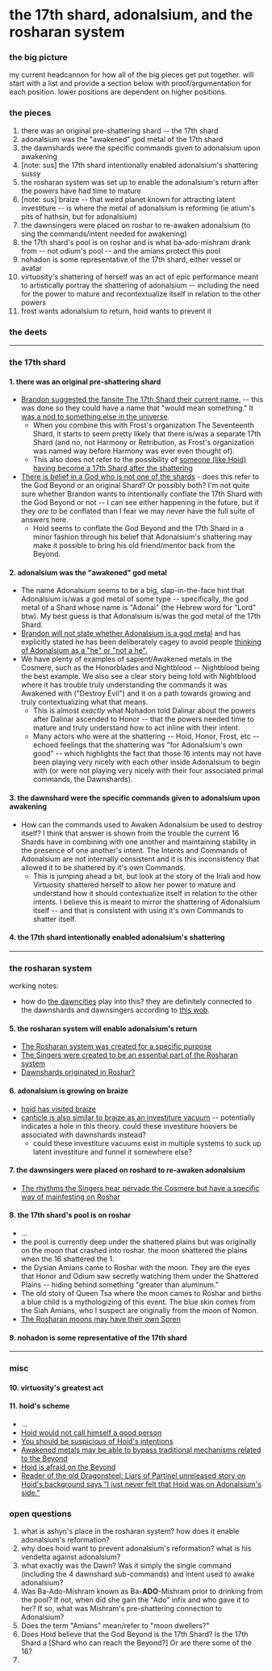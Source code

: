 # the 17th shard, adonalsium, and the rosharan system
### the big picture
my current headcannon for how all of the big pieces get put together.  will start with a list and provide a section below with proof/argumentation for each position.  lower positions are dependent on higher positions.

### the pieces
1) there was an original pre-shattering shard -- the 17th shard
2) adonalsium was the "awakened" god metal of the 17th shard
3) the dawnshards were the specific commands given to adonalsium upon awakening
4) \[note: sus] the 17th shard intentionally enabled adonalsium's shattering sussy
5) the rosharan system was set up to enable the adonalsium's return after the powers have had time to mature
6) \[note: sus] braize -- that weird planet known for attracting latent investiture -- is where the metal of adonalsium is reforming (ie atium's pits of hathsin, but for adonalsium)
7) the dawnsingers were placed on roshar to re-awaken adonalsium (to sing the commands/intent needed for awakening)
8) the 17th shard's pool is on roshar and is what ba-ado-mishram drank from -- not odium's pool -- and the amians protect this pool
9) nohadon is some representative of the 17th shard, either vessel or avatar
10) virtuosity's shattering of herself was an act of epic performance meant to artistically portray the shattering of adonalsium -- including the need for the power to mature and recontextualize itself in relation to the other powers
11) frost wants adonalsium to return, hoid wants to prevent it

### the deets
---
### the 17th shard
#### 1. there was an original pre-shattering shard

- [Brandon suggested the fansite The 17th Shard their current name.](https://wob.coppermind.net/events/77/#e6605) -- this was done so they could have a name that "would mean something."  It [was a nod to something else in the universe](https://wob.coppermind.net/events/460/#e14616).
  * When you combine this with Frost's organization The Seventeenth Shard, it starts to seem pretty likely that there is/was a separate 17th Shard (and no, not Harmony or Retribution, as Frost's organization was named way before Harmony was ever even thought of).
  * This also does not refer to the possibility of [someone (like Hoid) having become a 17th Shard after the shattering](https://wob.coppermind.net/events/374/#e12132)
- [There is belief in a God who is not one of the shards](https://wob.coppermind.net/events/100/#e3436) - does this refer to the God Beyond or an original Shard? Or possibly both?  I'm not quite sure whether Brandon wants to intentionally conflate the 17th Shard with the God Beyond or not -- I can see either happening in the future, but if they *are* to be conflated than I fear we may never have the full suite of answers here.
  * Hoid seems to conflate the God Beyond and the 17th Shard in a minor fashion through his belief that Adonalsium's shattering may make it possible to bring his old friend/mentor back from the Beyond.
#### 2. adonalsium was the "awakened" god metal
- The name Adonals*ium* seems to be a big, slap-in-the-face hint that Adonalsium is/was a god metal of some type -- specifically, the god metal of a Shard whose name is "Adonai" (the Hebrew word for "Lord" btw).  My best guess is that Adonalsium is/was the god metal of the 17th Shard.
- [Brandon will not state whether Adonalsium is a god metal](https://wob.coppermind.net/events/361/#e11412) and has explicitly stated he has been deliberately cagey to avoid people [thinking of Adonalsium as a "he" or "not a he".](https://wob.coppermind.net/events/509/#e16012)
- We have plenty of examples of sapient/Awakened metals in the Cosmere, such as the Honorblades and Nightblood -- Nightblood being the best example.  We also see a clear story being told with Nightblood where it has trouble truly understanding the commands it was Awakened with ("Destroy Evil") and it on a path towards growing and truly contextualizing what that means.
  * This is almost *exactly* what Nohadon told Dalinar about the powers after Dalinar ascended to Honor -- that the powers needed time to mature and truly understand how to act inline with their intent.
  * Many actors who were at the shattering -- Hoid, Honor, Frost, etc -- echoed feelings that the shattering was "for Adonalsium's own good" -- which highlights the fact that those 16 intents may not have been playing very nicely with each other inside Adonalsium to begin with (or were not playing very nicely with their four associated primal commands, the Dawnshards).
#### 3. the dawnshard were the specific commands given to adonalsium upon awakening

- How can the commands used to Awaken Adonalsium be used to destroy itself?  I think that answer is shown from the trouble the current 16 Shards have in combining with one another and maintaining stability in the presence of one another's intent.  The Intents and Commands of Adonalsium are not internally consistent and it is this inconsistency that allowed it to be shattered by it's own Commands.
  + This is jumping ahead a bit, but look at the story of the Iriali and how Virtuosity shattered herself to allow her power to mature and understand how it should contextualize itself in relation to the other intents.  I believe this is meant to mirror the shattering of Adonalsium itself -- and that is consistent with using it's own Commands to shatter itself.
#### 4. the 17th shard intentionally enabled adonalsium's shattering

---
### the rosharan system
working notes:
  + how do [the dawncities](https://coppermind.net/wiki/Dawncity) play into this?  they are definitely connected to the dawnshards and dawnsingers according to [this wob](https://wob.coppermind.net/events/444/#e14378).

#### 5. the rosharan system will enable adonalsium's return

- [The Rosharan system was created for a specific purpose](https://wob.coppermind.net/events/390/#e12702)
- [The Singers were created to be an essential part of the Rosharan system](https://wob.coppermind.net/events/31/#e1723)
- [Dawnshards originated in Roshar?](https://wob.coppermind.net/events/358/#e10752)
#### 6. adonalsium is growing on braize

- [hoid has visited braize](https://wob.coppermind.net/events/221/#e6196)
- [canticle is also similar to braize as an investiture vacuum](https://wob.coppermind.net/events/522/#e16261) -- potentially indicates a hole in this theory.  could these investiture hoovers be associated with dawnshards instead?
  * could these investiture vacuums exist in multiple systems to suck up latent investiture and funnel it somewhere else?
#### 7. the dawnsingers were placed on roshard to re-awaken adonalsium
- [The rhythms the Singers hear pervade the Cosmere but have a specific way of mainfesting on Roshar](https://wob.coppermind.net/events/120/#e7414)
#### 8. the 17th shard's pool is on roshar
- ...
- the pool is currently deep under the shattered plains but was originally on the moon that crashed into roshar.  the moon shattered the plains when the 16 shattered the 1.
- the Dysian Amians came to Roshar with the moon.  They are the eyes that Honor and Odium saw secretly watching them under the Shattered Plains -- hiding behind something "greater than aluminum."
- The old story of Queen Tsa where the moon cames to Roshar and births a blue child is a mythologizing of this event.  The blue skin comes from the Siah Amians, who I suspect are originally from the moon of Nomon.
- [The Rosharan moons may have their own Spren](https://wob.coppermind.net/events/375/#e11918)
#### 9. nohadon is some representative of the 17th shard

---
### misc
#### 10. virtuosity's greatest act

#### 11. hoid's scheme
- ...
- [Hoid would not call himself a good person](https://wob.coppermind.net/events/31/#e1704)
- [You should be suspicious of Hoid's intentions](https://wob.coppermind.net/events/31/#e1727)
- [Awakened metals may be able to bypass traditional mechanisms related to the Beyond](https://wob.coppermind.net/events/127/#e5074)
- [Hoid is afraid on the Beyond](https://wob.coppermind.net/events/467/#e14725)
- [Reader of the old Dragonsteel: Liars of Partinel unreleased story on Hoid's background says "I just never felt that Hoid was on Adonalsium's side."](https://twg.17thshard.com/index.php?topic=7302.0)
### open questions
1) what is ashyn's place in the rosharan system?  how does it enable adonalsium's reformation?
2) why does hoid want to prevent adonalsium's reformation?  what is his vendetta against adonalsium?
3) what exactly was the Dawn?  Was it simply the single command (including the 4 dawnshard sub-commands) and intent used to awake adonalsium?
4) Was Ba-Ado-Mishram known as Ba-**ADO**-Mishram prior to drinking from the pool?  If not, when did she gain the "Ado" infix and who gave it to her?  If so, what was Mishram's pre-shattering connection to Adonalsium?
5) Does the term "Amians" mean/refer to "moon dwellers?"
6) Does Hoid believe that the God Beyond is the 17th Shard?  Is the 17th Shard a [Shard who can reach the Beyond?] Or are there some of the 16?
7) 
